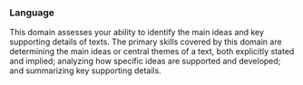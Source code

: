 ### Language

This domain assesses your ability to identify the main ideas and key supporting details of texts. The primary skills covered by this domain are determining the main ideas or central themes of a text, both explicitly stated and implied; analyzing how specific ideas are supported and developed; and summarizing key supporting details.
